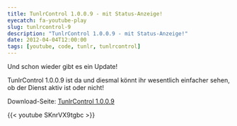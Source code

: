 ```yaml
---
title: TunlrControl 1.0.0.9 - mit Status-Anzeige!
eyecatch: fa-youtube-play
slug: tunlrcontrol-9
description: "TunlrControl 1.0.0.9 - mit Status-Anzeige!"
date: 2012-04-04T12:00:00
tags: [youtube, code, tunlr, tunlrcontrol]
---
```



Und schon wieder gibt es ein Update!

TunlrControl 1.0.0.9 ist da und diesmal könnt ihr wesentlich einfacher
sehen, ob der Dienst aktiv ist oder nicht!

Download-Seite: [TunlrControl 1.0.0.9](http://wedevelop.de/software/tunlrControl/publish.htm)

{{< youtube SKnrVX9tgbc >}}
